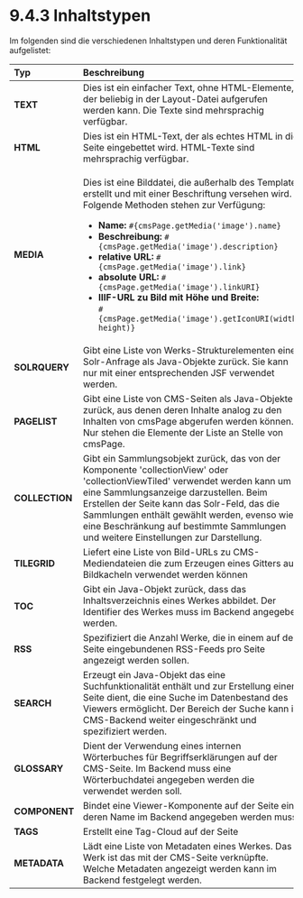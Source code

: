 # 9.4.3 Inhaltstypen

Im folgenden sind die verschiedenen Inhaltstypen und deren Funktionalität aufgelistet:

<table>
  <thead>
    <tr>
      <th style="text-align:left">Typ</th>
      <th style="text-align:left">Beschreibung</th>
    </tr>
  </thead>
  <tbody>
    <tr>
      <td style="text-align:left"><b>TEXT</b> 
      </td>
      <td style="text-align:left">Dies ist ein einfacher Text, ohne HTML-Elemente, der beliebig in der Layout-Datei
        aufgerufen werden kann. Die Texte sind mehrsprachig verf&#xFC;gbar.</td>
    </tr>
    <tr>
      <td style="text-align:left"><b>HTML</b> 
      </td>
      <td style="text-align:left">Dies ist ein HTML-Text, der als echtes HTML in die Seite eingebettet wird.
        HTML-Texte sind mehrsprachig verf&#xFC;gbar.</td>
    </tr>
    <tr>
      <td style="text-align:left"><b>MEDIA</b> 
      </td>
      <td style="text-align:left">
        <p>Dies ist eine Bilddatei, die au&#xDF;erhalb des Templates erstellt und
          mit einer Beschriftung versehen wird. Folgende Methoden stehen zur Verf&#xFC;gung:</p>
        <ul>
          <li><b>Name: </b><code>#{cmsPage.getMedia(&apos;image&apos;).name}</code>
          </li>
          <li><b>Beschreibung: </b><code>#{cmsPage.getMedia(&apos;image&apos;).description}</code>
          </li>
          <li><b>relative URL: </b><code>#{cmsPage.getMedia(&apos;image&apos;).link}</code>
          </li>
          <li><b>absolute URL: </b><code>#{cmsPage.getMedia(&apos;image&apos;).linkURI}</code>
          </li>
          <li><b>IIIF-URL zu Bild mit H&#xF6;he und Breite: <br /></b><code>#{cmsPage.getMedia(&apos;image&apos;).getIconURI(width, height)}</code>
          </li>
        </ul>
      </td>
    </tr>
    <tr>
      <td style="text-align:left"><b>SOLRQUERY</b> 
      </td>
      <td style="text-align:left">Gibt eine Liste von Werks-Strukturelementen einer Solr-Anfrage als Java-Objekte
        zur&#xFC;ck. Sie kann nur mit einer entsprechenden JSF verwendet werden.</td>
    </tr>
    <tr>
      <td style="text-align:left"><b>PAGELIST</b> 
      </td>
      <td style="text-align:left">Gibt eine Liste von CMS-Seiten als Java-Objekte zur&#xFC;ck, aus denen
        deren Inhalte analog zu den Inhalten von cmsPage abgerufen werden k&#xF6;nnen.
        Nur stehen die Elemente der Liste an Stelle von cmsPage.</td>
    </tr>
    <tr>
      <td style="text-align:left"><b>COLLECTION</b>
      </td>
      <td style="text-align:left">Gibt ein Sammlungsobjekt zur&#xFC;ck, das von der Komponente &apos;collectionView&apos;
        oder &apos;collectionViewTiled&apos; verwendet werden kann um eine Sammlungsanzeige
        darzustellen. Beim Erstellen der Seite kann das Solr-Feld, das die Sammlungen
        enth&#xE4;lt gew&#xE4;hlt werden, evenso wie eine Beschr&#xE4;nkung auf
        bestimmte Sammlungen und weitere Einstellungen zur Darstellung.</td>
    </tr>
    <tr>
      <td style="text-align:left"><b>TILEGRID</b>
      </td>
      <td style="text-align:left">Liefert eine Liste von Bild-URLs zu CMS-Mediendateien die zum Erzeugen
        eines Gitters aus Bildkacheln verwendet werden k&#xF6;nnen</td>
    </tr>
    <tr>
      <td style="text-align:left"><b>TOC</b>
      </td>
      <td style="text-align:left">Gibt ein Java-Objekt zur&#xFC;ck, dass das Inhaltsverzeichnis eines Werkes
        abbildet. Der Identifier des Werkes muss im Backend angegeben werden.</td>
    </tr>
    <tr>
      <td style="text-align:left"><b>RSS</b>
      </td>
      <td style="text-align:left">Spezifiziert die Anzahl Werke, die in einem auf der Seite eingebundenen
        RSS-Feeds pro Seite angezeigt werden sollen.</td>
    </tr>
    <tr>
      <td style="text-align:left"><b>SEARCH</b>
      </td>
      <td style="text-align:left">Erzeugt ein Java-Objekt das eine Suchfunktionalit&#xE4;t enth&#xE4;lt
        und zur Erstellung einer Seite dient, die eine Suche im Datenbestand des
        Viewers erm&#xF6;glicht. Der Bereich der Suche kann im CMS-Backend weiter
        eingeschr&#xE4;nkt und spezifiziert werden.</td>
    </tr>
    <tr>
      <td style="text-align:left"><b>GLOSSARY</b>
      </td>
      <td style="text-align:left">Dient der Verwendung eines internen W&#xF6;rterbuches f&#xFC;r Begriffserkl&#xE4;rungen
        auf der CMS-Seite. Im Backend muss eine W&#xF6;rterbuchdatei angegeben
        werden die verwendet werden soll.</td>
    </tr>
    <tr>
      <td style="text-align:left"><b>COMPONENT</b>
      </td>
      <td style="text-align:left">Bindet eine Viewer-Komponente auf der Seite ein, deren Name im Backend
        angegeben werden muss.</td>
    </tr>
    <tr>
      <td style="text-align:left"><b>TAGS</b>
      </td>
      <td style="text-align:left">Erstellt eine Tag-Cloud auf der Seite</td>
    </tr>
    <tr>
      <td style="text-align:left"><b>METADATA</b>
      </td>
      <td style="text-align:left">L&#xE4;dt eine Liste von Metadaten eines Werkes. Das Werk ist das mit
        der CMS-Seite verkn&#xFC;pfte. Welche Metadaten angezeigt werden kann im
        Backend festgelegt werden.</td>
    </tr>
  </tbody>
</table>